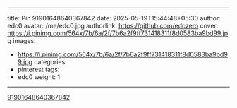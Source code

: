 
---
title: Pin 91901648640367842
date: 2025-05-19T15:44:48+05:30
author: edc0
avatar: /me/edc0.jpg
authorlink: https://github.com/edczero
cover: https://i.pinimg.com/564x/7b/6a/2f/7b6a2f9ff731418311f8d0583ba9bd99.jpg
images:
   - https://i.pinimg.com/564x/7b/6a/2f/7b6a2f9ff731418311f8d0583ba9bd99.jpg
categories:
  - pinterest
tags:
  - edc0
weight: 1
---

<!--more-->

[91901648640367842](https://in.pinterest.com/pin/91901648640367842/)

	